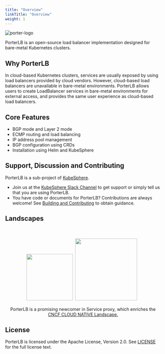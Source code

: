 ```yaml
---
title: "Overview"
linkTitle: "Overview"
weight: 1
---
```


![porter-logo](/images/docs/overview/porter-logo.png)

PorterLB is an open-source load balancer implementation designed for bare-metal Kubernetes clusters.

## Why PorterLB

In cloud-based Kubernetes clusters, services are usually exposed by using load balancers provided by cloud vendors. However, cloud-based load balancers are unavailable in bare-metal environments. PorterLB allows users to create LoadBalancer services in bare-metal environments for external access, and provides the same user experience as cloud-based load balancers.

## Core Features

- BGP mode and Layer 2 mode
- ECMP routing and load balancing
- IP address pool management
- BGP configuration using CRDs
- Installation using Helm and KubeSphere

## Support, Discussion and Contributing

PorterLB is a sub-project of [KubeSphere](https://github.com/kubesphere).

* Join us at the [KubeSphere Slack Channel](https://kubesphere.slack.com/join/shared_invite/enQtNTE3MDIxNzUxNzQ0LTZkNTdkYWNiYTVkMTM5ZThhODY1MjAyZmVlYWEwZmQ3ODQ1NmM1MGVkNWEzZTRhNzk0MzM5MmY4NDc3ZWVhMjE#/) to get support or simply tell us that you are using PorterLB.
* You have code or documents for PorterLB? Contributions are always welcome! See [Building and Contributing](/docs/building-and-contributing/) to obtain guidance.

## Landscapes

<p align="center">
<br/><br/>
<img src="https://landscape.cncf.io/images/left-logo.svg" width="150"/>&nbsp;&nbsp;<img src="https://landscape.cncf.io/images/right-logo.svg" width="200"/>&nbsp;&nbsp;
<br/><br/>
PorterLB is a promising newcomer in Service proxy, which enriches the <a href="https://landscape.cncf.io/landscape=observability-and-analysis&license=apache-license-2-0">CNCF CLOUD NATIVE Landscape.
</a>
</p>

## License

PorterLB is licensed under the Apache License, Version 2.0. See [LICENSE](https://github.com/kubesphere/porter/blob/master/LICENSE) for the full license text.